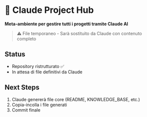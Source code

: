 # 🎯 Claude Project Hub

**Meta-ambiente per gestire tutti i progetti tramite Claude AI**

> ⚠️ File temporaneo - Sarà sostituito da Claude con contenuto completo

## Status
- Repository ristrutturato ✅
- In attesa di file definitivi da Claude

## Next Steps
1. Claude genererà file core (README, KNOWLEDGE_BASE, etc.)
2. Copia-incolla i file generati
3. Commit finale

